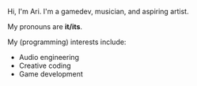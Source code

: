 <!--<p align="center">
  <img src="https://user-images.githubusercontent.com/48262530/194957874-47ad2666-7bab-4317-b88d-6acb42a620ef.png" width="400" />
</p>-->

Hi, I'm Ari. I'm a gamedev, musician, and aspiring artist.

My pronouns are **it/its**.

My (programming) interests include:

- Audio engineering
- Creative coding
- Game development
